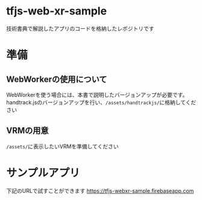 # tfjs-web-xr-sample
技術書典で解説したアプリのコードを格納したレポジトリです

# 準備
## WebWorkerの使用について
WebWorkerを使う場合には、本書で説明したバージョンアップが必要です。
handtrack.jsのバージョンアップを行い、```/assets/handtrackjs/```に格納してください
## VRMの用意
```/assets/```に表示したいVRMを準備してください

# サンプルアプリ
下記のURLで試すことができます
https://tfjs-webxr-sample.firebaseapp.com